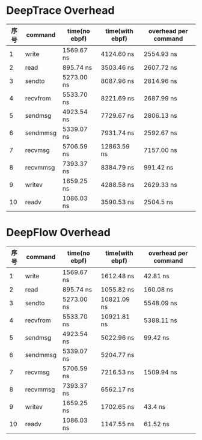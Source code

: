 # DeepTrace Overhead
| 序号  | command  | time(no ebpf) | time(with ebpf) | overhead per command |
| ---- | -------- | ------------- | --------------- | -------------------- |
| 1    | write    | 1569.67 ns    | 4124.60 ns      | 2554.93 ns           |
| 2    | read     | 895.74 ns     | 3503.46 ns      | 2607.72 ns           |
| 3    | sendto   | 5273.00 ns    | 8087.96 ns      | 2814.96 ns           |
| 4    | recvfrom | 5533.70 ns    | 8221.69 ns      | 2687.99 ns           |
| 5    | sendmsg  | 4923.54 ns    | 7729.67 ns      | 2806.13 ns           |
| 6    | sendmmsg | 5339.07 ns    | 7931.74 ns      | 2592.67 ns           |
| 7    | recvmsg  | 5706.59 ns    | 12863.59 ns     | 7157.00 ns           |
| 8    | recvmmsg | 7393.37 ns    | 8384.79 ns      | 991.42 ns            |
| 9    | writev   | 1659.25 ns    | 4288.58 ns      | 2629.33 ns           |
| 10   | readv    | 1086.03 ns    | 3590.53 ns      | 2504.5 ns            |

# DeepFlow Overhead
| 序号  | command  | time(no ebpf) | time(with ebpf) | overhead per command |
| ---- | -------- | ------------- | --------------- | -------------------- |
| 1    | write    | 1569.67 ns    | 1612.48 ns      | 42.81 ns             |
| 2    | read     | 895.74 ns     | 1055.82 ns      | 160.08 ns            |
| 3    | sendto   | 5273.00 ns    | 10821.09 ns     | 5548.09 ns           |
| 4    | recvfrom | 5533.70 ns    | 10921.81 ns     | 5388.11 ns           |
| 5    | sendmsg  | 4923.54 ns    | 5022.96 ns      | 99.42 ns             |
| 6    | sendmmsg | 5339.07 ns    | 5204.77 ns      |                      |
| 7    | recvmsg  | 5706.59 ns    | 7216.53 ns      | 1509.94 ns           |
| 8    | recvmmsg | 7393.37 ns    | 6562.17 ns      |                      |
| 9    | writev   | 1659.25 ns    | 1702.65 ns      | 43.4 ns              |
| 10   | readv    | 1086.03 ns    | 1147.55 ns      | 61.52 ns             |